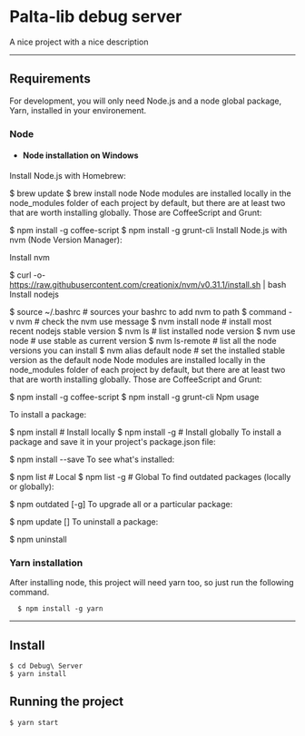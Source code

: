 # Palta-lib debug server

A nice project with a nice description

---
## Requirements

For development, you will only need Node.js and a node global package, Yarn, installed in your environement.

### Node
- #### Node installation on Windows
Install Node.js with Homebrew:

$ brew update
$ brew install node
Node modules are installed locally in the node_modules folder of each project by default, but there are at least two that are worth installing globally. Those are CoffeeScript and Grunt:

$ npm install -g coffee-script
$ npm install -g grunt-cli
Install Node.js with nvm (Node Version Manager):

Install nvm

$ curl -o- https://raw.githubusercontent.com/creationix/nvm/v0.31.1/install.sh | bash
Install nodejs

$ source ~/.bashrc # sources your bashrc to add nvm to path
$ command -v nvm  # check the nvm use message
$ nvm install node  # install most recent nodejs stable version
$ nvm ls  # list installed node version
$ nvm use node  # use stable as current version
$ nvm ls-remote  # list all the node versions you can install
$ nvm alias default node  # set the installed stable version as the default node 
Node modules are installed locally in the node_modules folder of each project by default, but there are at least two that are worth installing globally. Those are CoffeeScript and Grunt:

$ npm install -g coffee-script
$ npm install -g grunt-cli
Npm usage

To install a package:

$ npm install <package> # Install locally
$ npm install -g <package> # Install globally
To install a package and save it in your project's package.json file:

$ npm install <package> --save
To see what's installed:

$ npm list # Local
$ npm list -g # Global
To find outdated packages (locally or globally):

$ npm outdated [-g]
To upgrade all or a particular package:

$ npm update [<package>]
To uninstall a package:

$ npm uninstall <package>

### Yarn installation
  After installing node, this project will need yarn too, so just run the following command.

      $ npm install -g yarn

---

## Install

    $ cd Debug\ Server
    $ yarn install

## Running the project

    $ yarn start
